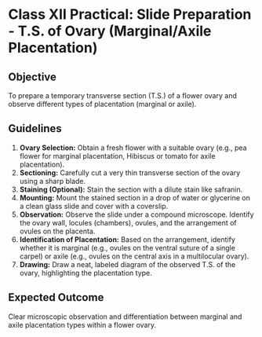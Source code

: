 # Class XII Practical: Slide Preparation - T.S. of Ovary (Marginal/Axile Placentation)

## Objective
To prepare a temporary transverse section (T.S.) of a flower ovary and observe different types of placentation (marginal or axile).

## Guidelines
1.  **Ovary Selection:** Obtain a fresh flower with a suitable ovary (e.g., pea flower for marginal placentation, Hibiscus or tomato for axile placentation).
2.  **Sectioning:** Carefully cut a very thin transverse section of the ovary using a sharp blade.
3.  **Staining (Optional):** Stain the section with a dilute stain like safranin.
4.  **Mounting:** Mount the stained section in a drop of water or glycerine on a clean glass slide and cover with a coverslip.
5.  **Observation:** Observe the slide under a compound microscope. Identify the ovary wall, locules (chambers), ovules, and the arrangement of ovules on the placenta.
6.  **Identification of Placentation:** Based on the arrangement, identify whether it is marginal (e.g., ovules on the ventral suture of a single carpel) or axile (e.g., ovules on the central axis in a multilocular ovary).
7.  **Drawing:** Draw a neat, labeled diagram of the observed T.S. of the ovary, highlighting the placentation type.

## Expected Outcome
Clear microscopic observation and differentiation between marginal and axile placentation types within a flower ovary.